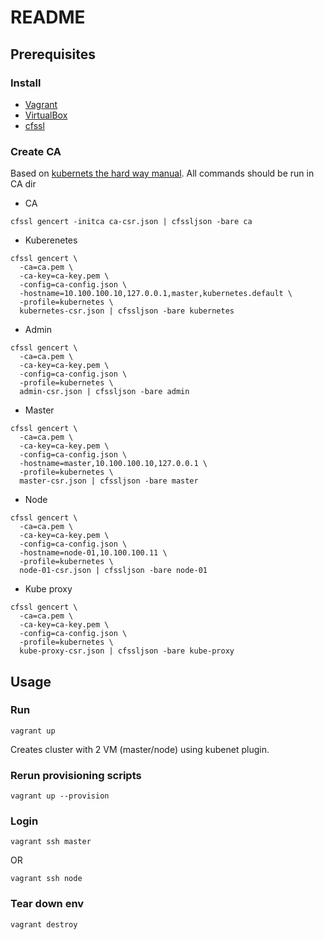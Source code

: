 # README

## Prerequisites
### Install
* [Vagrant](https://www.vagrantup.com/)
* [VirtualBox](https://www.virtualbox.org/)
* [cfssl](https://github.com/cloudflare/cfssl)

### Create CA
Based on [kubernets the hard way manual](https://github.com/kelseyhightower/kubernetes-the-hard-way/blob/master/docs/04-certificate-authority.md). All commands should be run in CA dir

* CA
```
cfssl gencert -initca ca-csr.json | cfssljson -bare ca
```

* Kuberenetes
```
cfssl gencert \
  -ca=ca.pem \
  -ca-key=ca-key.pem \
  -config=ca-config.json \
  -hostname=10.100.100.10,127.0.0.1,master,kubernetes.default \
  -profile=kubernetes \
  kubernetes-csr.json | cfssljson -bare kubernetes
```

* Admin
```
cfssl gencert \
  -ca=ca.pem \
  -ca-key=ca-key.pem \
  -config=ca-config.json \
  -profile=kubernetes \
  admin-csr.json | cfssljson -bare admin
```

* Master
```
cfssl gencert \
  -ca=ca.pem \
  -ca-key=ca-key.pem \
  -config=ca-config.json \
  -hostname=master,10.100.100.10,127.0.0.1 \
  -profile=kubernetes \
  master-csr.json | cfssljson -bare master
```

* Node
```
cfssl gencert \
  -ca=ca.pem \
  -ca-key=ca-key.pem \
  -config=ca-config.json \
  -hostname=node-01,10.100.100.11 \
  -profile=kubernetes \
  node-01-csr.json | cfssljson -bare node-01
```

* Kube proxy
```
cfssl gencert \
  -ca=ca.pem \
  -ca-key=ca-key.pem \
  -config=ca-config.json \
  -profile=kubernetes \
  kube-proxy-csr.json | cfssljson -bare kube-proxy
```

## Usage
### Run
```
vagrant up
```
Creates cluster with 2 VM (master/node) using kubenet plugin.

### Rerun provisioning scripts
```
vagrant up --provision
```

### Login
```
vagrant ssh master
```
OR
```
vagrant ssh node
```

### Tear down env
```
vagrant destroy
```
